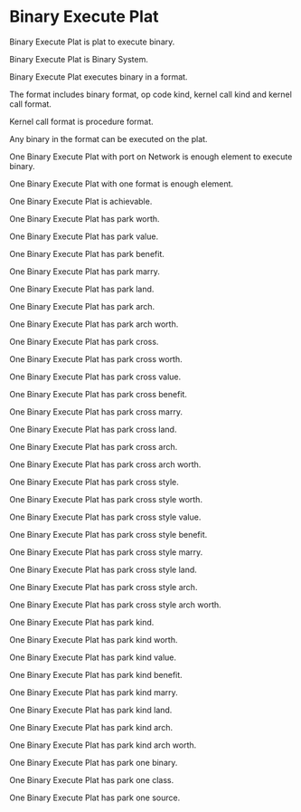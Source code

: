 # Binary Execute Plat

Binary Execute Plat is plat to execute binary.

Binary Execute Plat is Binary System.

Binary Execute Plat executes binary in a format.

The format includes binary format, op code kind, kernel call kind and kernel call format.

Kernel call format is procedure format.

Any binary in the format can be executed on the plat.

One Binary Execute Plat with port on Network is enough element to execute binary.

One Binary Execute Plat with one format is enough element.

One Binary Execute Plat is achievable.

One Binary Execute Plat has park worth.

One Binary Execute Plat has park value.

One Binary Execute Plat has park benefit.

One Binary Execute Plat has park marry. 

One Binary Execute Plat has park land. 

One Binary Execute Plat has park arch.

One Binary Execute Plat has park arch worth.

One Binary Execute Plat has park cross.

One Binary Execute Plat has park cross worth.

One Binary Execute Plat has park cross value.

One Binary Execute Plat has park cross benefit.

One Binary Execute Plat has park cross marry. 

One Binary Execute Plat has park cross land. 

One Binary Execute Plat has park cross arch.

One Binary Execute Plat has park cross arch worth.

One Binary Execute Plat has park cross style.

One Binary Execute Plat has park cross style worth.

One Binary Execute Plat has park cross style value.

One Binary Execute Plat has park cross style benefit.

One Binary Execute Plat has park cross style marry. 

One Binary Execute Plat has park cross style land. 

One Binary Execute Plat has park cross style arch.

One Binary Execute Plat has park cross style arch worth.

One Binary Execute Plat has park kind.

One Binary Execute Plat has park kind worth.

One Binary Execute Plat has park kind value.

One Binary Execute Plat has park kind benefit.

One Binary Execute Plat has park kind marry. 

One Binary Execute Plat has park kind land. 

One Binary Execute Plat has park kind arch.

One Binary Execute Plat has park kind arch worth.

One Binary Execute Plat has park one binary.

One Binary Execute Plat has park one class.

One Binary Execute Plat has park one source.